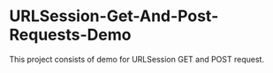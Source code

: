 # URLSession-Get-And-Post-Requests-Demo

This project consists of demo for URLSession GET and POST request.
